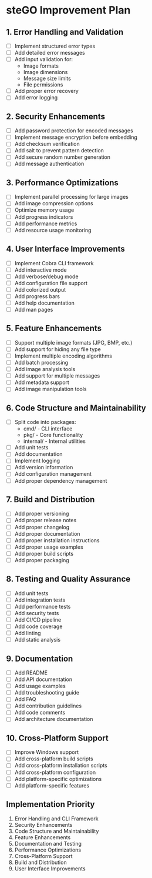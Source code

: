 # steGO Improvement Plan

## 1. Error Handling and Validation
- [ ] Implement structured error types
- [ ] Add detailed error messages
- [ ] Add input validation for:
  - Image formats
  - Image dimensions
  - Message size limits
  - File permissions
- [ ] Add proper error recovery
- [ ] Add error logging

## 2. Security Enhancements
- [ ] Add password protection for encoded messages
- [ ] Implement message encryption before embedding
- [ ] Add checksum verification
- [ ] Add salt to prevent pattern detection
- [ ] Add secure random number generation
- [ ] Add message authentication

## 3. Performance Optimizations
- [ ] Implement parallel processing for large images
- [ ] Add image compression options
- [ ] Optimize memory usage
- [ ] Add progress indicators
- [ ] Add performance metrics
- [ ] Add resource usage monitoring

## 4. User Interface Improvements
- [ ] Implement Cobra CLI framework
- [ ] Add interactive mode
- [ ] Add verbose/debug mode
- [ ] Add configuration file support
- [ ] Add colorized output
- [ ] Add progress bars
- [ ] Add help documentation
- [ ] Add man pages

## 5. Feature Enhancements
- [ ] Support multiple image formats (JPG, BMP, etc.)
- [ ] Add support for hiding any file type
- [ ] Implement multiple encoding algorithms
- [ ] Add batch processing
- [ ] Add image analysis tools
- [ ] Add support for multiple messages
- [ ] Add metadata support
- [ ] Add image manipulation tools

## 6. Code Structure and Maintainability
- [ ] Split code into packages:
  - cmd/ - CLI interface
  - pkg/ - Core functionality
  - internal/ - Internal utilities
- [ ] Add unit tests
- [ ] Add documentation
- [ ] Implement logging
- [ ] Add version information
- [ ] Add configuration management
- [ ] Add proper dependency management

## 7. Build and Distribution
- [ ] Add proper versioning
- [ ] Add proper release notes
- [ ] Add proper changelog
- [ ] Add proper documentation
- [ ] Add proper installation instructions
- [ ] Add proper usage examples
- [ ] Add proper build scripts
- [ ] Add proper packaging

## 8. Testing and Quality Assurance
- [ ] Add unit tests
- [ ] Add integration tests
- [ ] Add performance tests
- [ ] Add security tests
- [ ] Add CI/CD pipeline
- [ ] Add code coverage
- [ ] Add linting
- [ ] Add static analysis

## 9. Documentation
- [ ] Add README
- [ ] Add API documentation
- [ ] Add usage examples
- [ ] Add troubleshooting guide
- [ ] Add FAQ
- [ ] Add contribution guidelines
- [ ] Add code comments
- [ ] Add architecture documentation

## 10. Cross-Platform Support
- [ ] Improve Windows support
- [ ] Add cross-platform build scripts
- [ ] Add cross-platform installation scripts
- [ ] Add cross-platform configuration
- [ ] Add platform-specific optimizations
- [ ] Add platform-specific features

## Implementation Priority
1. Error Handling and CLI Framework
2. Security Enhancements
3. Code Structure and Maintainability
4. Feature Enhancements
5. Documentation and Testing
6. Performance Optimizations
7. Cross-Platform Support
8. Build and Distribution
9. User Interface Improvements 